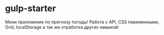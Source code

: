 # gulp-starter

Мини приложение по прогнозу погоды!
Работа с API, CSS переменными, Grid, localStorage а так же отработка других навыков!


